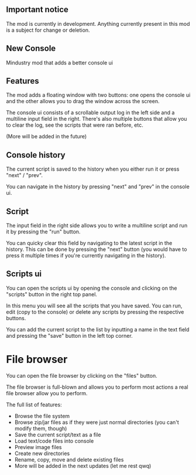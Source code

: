 ## Important notice
The mod is currently in development. Anything currently present in this mod is a subject for change or deletion.

## New Console
Mindustry mod that adds a better console ui

## Features
The mod adds a floating window with two buttons: one opens the console ui and the other allows you to drag the window across the screen.

The console ui consists of a scrollable output log in the left side and a multiline input field in the right.
There's also multiple buttons that allow you to clear the log,
see the scripts that were ran before, etc.

(More will be added in the future)

## Console history
The current script is saved to the history when you either run it or
press "next" / "prev".

You can navigate in the history by pressing "next" and "prev" in the console ui.

## Script
The input field in the right side allows you to write a multiline script
and run it by pressing the "run" button.

You can quicky clear this field by navigating to the latest script in the history.
This can be done by pressing the "next" button (you would have to press it multiple times
if you're currently navigating in the history).

## Scripts ui
You can open the scripts ui by opening the console and clicking on the "scripts" button in the right top panel.

In this menu you will see all the scripts that you have saved.
You can run, edit (copy to the console) or delete any scripts by pressing the respective buttons.

You can add the current script to the list by inputting a
name in the text field and pressing the "save" button in the left top corner.

# File browser
You can open the file browser by clicking on the "files" button.

The file browser is full-blown and allows you to perform most actions a real file browser allow you to perform.

The full list of features:
* Browse the file system
* Browse zip/jar files as if they were just normal directories (you can't modify them, though)
* Save the current script/text as a file
* Load text/code files into console
* Preview image files
* Create new directories
* Rename, copy, move and delete existing files
* More will be added in the next updates (let me rest qwq)